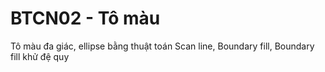 # BTCN02 - Tô màu

Tô màu đa giác, ellipse bằng thuật toán Scan line, Boundary fill, Boundary fill khử đệ quy